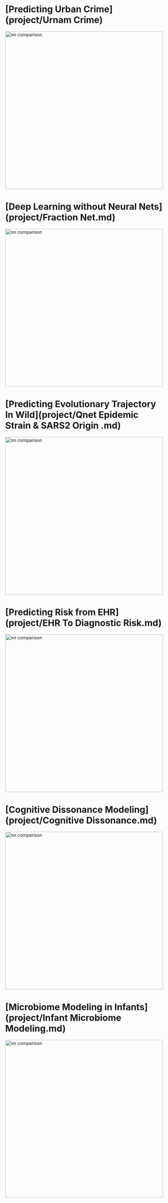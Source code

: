 # [Predicting Urban Crime](project/Urnam Crime)

<img alt='nn comparison' src="http://34.66.189.202:4567/uploads/download.png" width="500px">

# [Deep Learning without Neural Nets](project/Fraction Net.md)
<img alt='nn comparison' src="http://34.66.189.202:4567/uploads/structcomp.png" width="500px">

# [Predicting Evolutionary Trajectory In Wild](project/Qnet Epidemic Strain & SARS2 Origin .md)
<img alt='nn comparison' src="http://34.66.189.202:4567/uploads/tape1.png" width="500px">

# [Predicting Risk from EHR](project/EHR To Diagnostic Risk.md)
<img alt='nn comparison' src="http://34.66.189.202:4567/uploads/perfA.png" width="500px">

# [Cognitive Dissonance Modeling](project/Cognitive Dissonance.md)
<img alt='nn comparison' src="http://34.66.189.202:4567/uploads/cogdis.png" width="500px">

# [Microbiome Modeling in Infants](project/Infant Microbiome Modeling.md)
<img alt='nn comparison' src="http://34.66.189.202:4567/uploads/Untitled.jpeg" width="500px">


